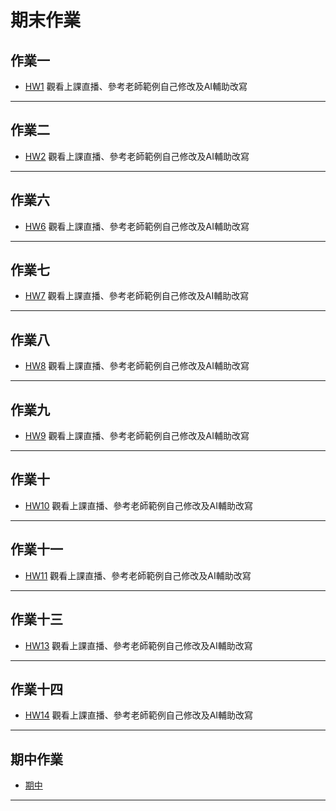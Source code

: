 # 期末作業

## 作業一
- [HW1](https://github.com/henk3520/_ml/blob/main/hw1/hw1.py) 觀看上課直播、參考老師範例自己修改及AI輔助改寫

---

## 作業二
- [HW2](https://github.com/henk3520/_ml/blob/main/hw2/hw2.py) 觀看上課直播、參考老師範例自己修改及AI輔助改寫

---

## 作業六
- [HW6](https://github.com/henk3520/_ml/blob/main/hw6/hw6.py) 觀看上課直播、參考老師範例自己修改及AI輔助改寫

---

## 作業七
- [HW7](https://github.com/henk3520/_ml/blob/main/hw7/hw7.py) 觀看上課直播、參考老師範例自己修改及AI輔助改寫
  
---

## 作業八
- [HW8](https://github.com/henk3520/_ml/blob/main/hw8/hw8.py) 觀看上課直播、參考老師範例自己修改及AI輔助改寫

---

## 作業九
- [HW9](https://github.com/henk3520/_ml/blob/main/hw9/hw9.py) 觀看上課直播、參考老師範例自己修改及AI輔助改寫

---

## 作業十
- [HW10](https://github.com/henk3520/_ml/blob/main/hw10/hw10.py) 觀看上課直播、參考老師範例自己修改及AI輔助改寫

---

## 作業十一
- [HW11](https://github.com/henk3520/_ml/tree/main/hw11) 觀看上課直播、參考老師範例自己修改及AI輔助改寫

---

## 作業十三
- [HW13](https://github.com/henk3520/_ml/tree/main/hw13) 觀看上課直播、參考老師範例自己修改及AI輔助改寫

---

## 作業十四
- [HW14](https://github.com/henk3520/_ml/tree/main/hw14) 觀看上課直播、參考老師範例自己修改及AI輔助改寫

---

## 期中作業
- [期中](https://github.com/henk3520/_ml/tree/main/%E6%9C%9F%E4%B8%AD%E4%BD%9C%E6%A5%AD)

---

